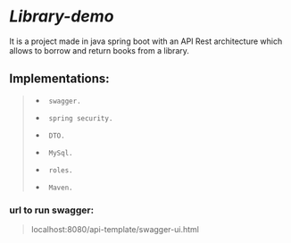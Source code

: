 # *Library-demo*

It is a project made in java spring boot with an API Rest architecture which allows to borrow and return books from a library. 

>
##     Implementations:
>*      swagger.
>*      spring security.
>*      DTO.
>*      MySql.
>*      roles.
>*      Maven.

### url to run swagger: 
>
> localhost:8080/api-template/swagger-ui.html
